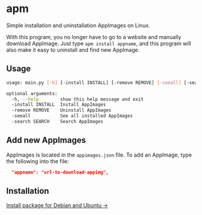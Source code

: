 # apm
Simple installation and uninstallation AppImages on Linux.

With this program, you no longer have to go to a website and manually download AppImage. Just type `apm install appname`, and this program will also make it easy to uninstall and find new AppImage.
## Usage
```bash
usage: main.py [-h] [-install INSTALL] [-remove REMOVE] [-seeall] [-search SEARCH]

optional arguments:
  -h, --help        show this help message and exit
  -install INSTALL  Install AppImages
  -remove REMOVE    Uninstall AppImages
  -seeall           See all installed AppImages
  -search SEARCH    Search AppImages
```
## Add new AppImages
AppImages is located in the `appimages.json` file.
To add an AppImage, type the following into the file:
```json
  "appname": "url-to-download-appimg",
```
## Installation
[Install package for Debian and Ubuntu →](https://github.com/vikdevelop/apm/blob/main/apm_1.0-1_amd64.deb)
